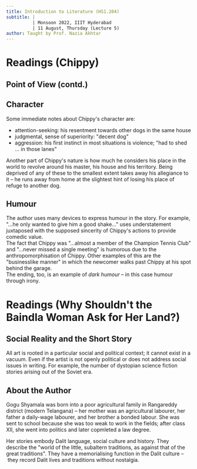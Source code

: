 ```yaml
---
title: Introduction to Literature (HS1.204)
subtitle: |
          | Monsoon 2022, IIIT Hyderabad
          | 11 August, Thursday (Lecture 5)
author: Taught by Prof. Nazia Akhtar
---
```


# Readings (Chippy)
## Point of View (contd.)

## Character
Some immediate notes about Chippy's character are:

* attention-seeking: his resentment towards other dogs in the same house
* judgmental, sense of superiority: "decent dog"
* aggression: his first instinct in most situations is violence; "had to shed ... in those lanes"

Another part of Chippy's nature is how much he considers his place in the world to revolve around his master, his house and his territory. Being deprived of any of these to the smallest extent takes away his allegiance to it – he runs away from home at the slightest hint of losing his place of refuge to another dog.

## Humour
The author uses many devices to express humour in the story. For example, "...he only wanted to give him a good shake..." uses understatement juxtaposed with the supposed sincerity of Chippy's actions to provide comedic value.  
The fact that Chippy was "...almost a member of the Champion Tennis Club" and "...never missed a single meeting" is humorous due to the anthropomorphisation of Chippy. Other examples of this are the "businesslike manner" in which the newcomer walks past Chippy at his spot behind the garage.  
The ending, too, is an example of *dark humour* – in this case humour through irony.

# Readings (Why Shouldn't the Baindla Woman Ask for Her Land?)
## Social Reality and the Short Story
All art is rooted in a particular social and political context; it cannot exist in a vacuum. Even if the artist is not openly political or does not address social issues in writing. For example, the number of dystopian science fiction stories arising out of the Soviet era.

## About the Author
Gogu Shyamala was born into a poor agricultural family in Rangareddy district (modern Telangana) – her mother was an agricultural labourer, her father a daily-wage labourer, and her brother a bonded labour. She was sent to school because she was too weak to work in the fields; after class XII, she went into politics and later copmleted a law degree.

Her stories embody Dalit language, social culture and history. They describe the "world of the little, subaltern traditions, as against that of the great traditions". They have a memorialising function in the Dalit culture – they record Dalit lives and traditions without nostalgia.